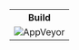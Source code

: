 <table>
  <tr>
    <th>Build</th>
  </tr>
  <tr>
    <td><img alt="AppVeyor" src="https://img.shields.io/appveyor/build/xReapex/LiveChat"></td>
  </tr>
</table>
